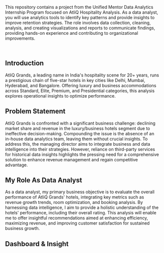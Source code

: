 This repository contains a project from the Unified Mentor Data Analytics Internship Program focused on AtliQ Hospitality Analysis. As a data analyst, you will use analytics tools to identify key patterns and provide insights to improve retention strategies. The role involves data collection, cleaning, analysis, and creating visualizations and reports to communicate findings, providing hands-on experience and contributing to organizational improvements.

<br>
<h2>Introduction</h2>
AtliQ Grands, a leading name in India's hospitality scene for 20+ years, runs a prestigious chain of five-star hotels in key cities like Delhi, Mumbai, Hyderabad, and Bangalore. Offering luxury and business accommodations across Standard, Elite, Premium, and Presidential categories, this analysis explores operational insights to optimize performance.
<br>
<h2>Problem Statement</h2>
AtliQ Grands is confronted with a significant business challenge: declining market share and revenue in the luxury/business hotels segment due to ineffective decision-making. Compounding the issue is the absence of an in-house data analytics team, leaving them without crucial insights. To address this, the managing director aims to integrate business and data intelligence into their strategies. However, reliance on third-party services for historical data insights highlights the pressing need for a comprehensive solution to enhance revenue management and regain competitive advantage.
<br>
<h2>My Role As Data Analyst</h2>
As a data analyst, my primary business objective is to evaluate the overall performance of AtliQ Grands' hotels, integrating key metrics such as revenue growth trends, room optimization, and booking analysis. By harnessing data intelligence, I aim to provide a holistic understanding of the hotels' performance, including their overall rating. This analysis will enable me to offer insightful recommendations aimed at enhancing efficiency, maximizing revenue, and improving customer satisfaction for sustained business growth.
<h2>Dashboard & Insight</h2>






